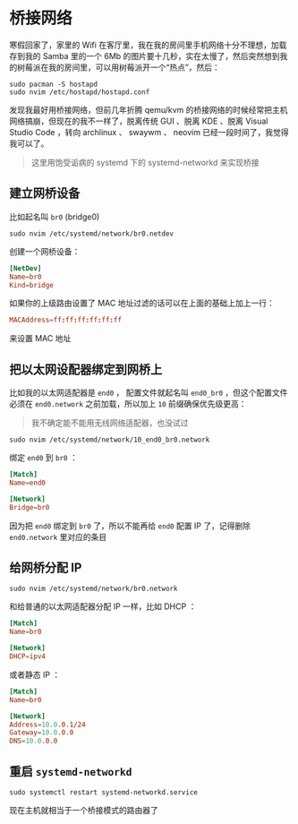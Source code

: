 # 桥接网络

寒假回家了，家里的 Wifi 在客厅里，我在我的房间里手机网络十分不理想，加载存到我的 Samba 里的一个 6Mb 的图片要十几秒，实在太慢了，然后突然想到我的树莓派在我的房间里，可以用树莓派开一个“热点”，然后：

```shell
sudo pacman -S hostapd
sudo nvim /etc/hostapd/hostapd.conf
```

发现我最好用桥接网络，但前几年折腾 qemu/kvm 的桥接网络的时候经常把主机网络搞崩，但现在的我不一样了，脱离传统 GUI 、脱离 KDE 、脱离 Visual Studio Code ，转向 archlinux 、 swaywm 、 neovim 已经一段时间了，我觉得我可以了。

> 这里用饱受诟病的 systemd 下的 systemd-networkd 来实现桥接

## 建立网桥设备

比如起名叫 `br0` (bridge0)

```shell
sudo nvim /etc/systemd/network/br0.netdev
```

创建一个网桥设备：

```conf
[NetDev]
Name=br0
Kind=bridge
```

如果你的上级路由设置了 MAC 地址过滤的话可以在上面的基础上加上一行：

```conf
MACAddress=ff:ff:ff:ff:ff:ff
```

来设置 MAC 地址

## 把以太网设配器绑定到网桥上

比如我的以太网适配器是 `end0` ， 配置文件就起名叫 `end0_br0` ，但这个配置文件必须在 `end0.network` 之前加载，所以加上 `10` 前缀确保优先级更高：

> 我不确定能不能用无线网络适配器，也没试过

```shell
sudo nvim /etc/systemd/network/10_end0_br0.network
```

绑定 `end0` 到 `br0` ：

```conf
[Match]
Name=end0

[Network]
Bridge=br0
```

因为把 `end0` 绑定到 `br0` 了，所以不能再给 `end0` 配置 IP 了，记得删除 `end0.network` 里对应的条目

## 给网桥分配 IP

```shell
sudo nvim /etc/systemd/network/br0.network
```

和给普通的以太网适配器分配 IP 一样，比如 DHCP ：

```conf
[Match]
Name=br0

[Network]
DHCP=ipv4
```

或者静态 IP ：

```conf
[Match]
Name=br0

[Network]
Address=10.0.0.1/24
Gateway=10.0.0.0
DNS=10.0.0.0
```

## 重启 `systemd-networkd`

```shell
sudo systemctl restart systemd-networkd.service
```

现在主机就相当于一个桥接模式的路由器了
